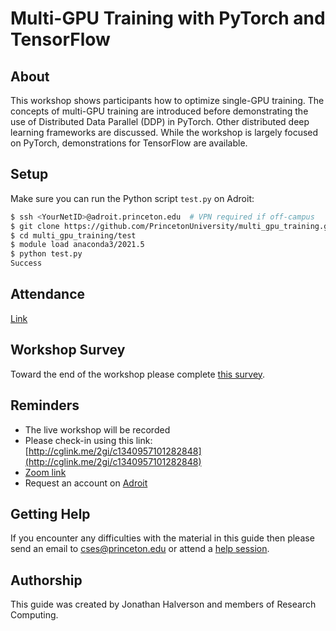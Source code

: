# Multi-GPU Training with PyTorch and TensorFlow

## About

This workshop shows participants how to optimize single-GPU training. The concepts of multi-GPU training are introduced before demonstrating the use of Distributed Data Parallel (DDP) in PyTorch. Other distributed deep learning frameworks are discussed. While the workshop is largely focused on PyTorch, demonstrations for TensorFlow are available.

## Setup

Make sure you can run the Python script `test.py` on Adroit:

```bash
$ ssh <YourNetID>@adroit.princeton.edu  # VPN required if off-campus
$ git clone https://github.com/PrincetonUniversity/multi_gpu_training.git
$ cd multi_gpu_training/test
$ module load anaconda3/2021.5
$ python test.py
Success
```

## Attendance

[Link](https://docs.google.com/spreadsheets/d/1IvaQ32-BcRHdQhDz979HX-7U7qjzRDyp/edit#gid=395939115)

## Workshop Survey

Toward the end of the workshop please complete [this survey](http://bit.ly/PUBootcampWinter2021survey).

## Reminders

- The live workshop will be recorded
- Please check-in using this link: [http://cglink.me/2gi/c1340957101282848](http://cglink.me/2gi/c1340957101282848)
- [Zoom link](https://princeton.zoom.us/my/picscieworkshop2)
- Request an account on [Adroit](https://forms.rc.princeton.edu/registration/?q=adroit)

## Getting Help

If you encounter any difficulties with the material in this guide then please send an email to <a href="mailto:cses@princeton.edu">cses@princeton.edu</a> or attend a <a href="https://researchcomputing.princeton.edu/education/help-sessions">help session</a>.

## Authorship

This guide was created by Jonathan Halverson and members of Research Computing.

